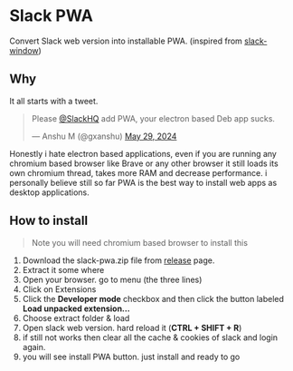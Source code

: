 # Slack PWA

Convert Slack web version into installable PWA. (inspired from [slack-window](https://github.com/nemke82/slack-window))

## Why

It all starts with a tweet.

<blockquote class="twitter-tweet"><p lang="en" dir="ltr">Please <a href="https://twitter.com/SlackHQ?ref_src=twsrc%5Etfw">@SlackHQ</a> add PWA, your electron based Deb app sucks.</p>&mdash; Anshu M (@gxanshu) <a href="https://twitter.com/gxanshu/status/1795782877717856299?ref_src=twsrc%5Etfw">May 29, 2024</a></blockquote>

Honestly i hate electron based applications, even if you are running any chromium based browser like Brave or any other browser it still loads its own chromium thread, takes more RAM and decrease performance. i personally believe still so far PWA is the best way to install web apps as desktop applications.

## How to install

> Note you will need chromium based browser to install this

1. Download the slack-pwa.zip file from [release](https://github.com/gxanshu/slack-pwa/releases/tag/release) page.
2. Extract it some where
3. Open your browser. go to menu (the three lines)
4. Click on Extensions
5. Click the **Developer mode** checkbox and then click the button labeled **Load unpacked extension…**
6. Choose extract folder & load
7. Open slack web version. hard reload it (**CTRL + SHIFT + R**)
8. if still not works then clear all the cache & cookies of slack and login again.
9. you will see install PWA button. just install and ready to go
